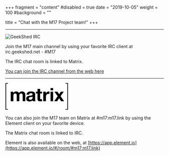 +++
fragment = "content"
#disabled = true
date = "2019-10-05"
weight = 100
#background = ""

title = "Chat with the M17 Project team!"
+++

---
![GeekShed IRC](http://www.geekshed.net/wp-content/uploads/gs_t.png)

Join the M17 main channel by using your favorite IRC client at irc.geekshed.net - #M17

The IRC chat room is linked to Matrix.

[You can join the IRC channel from the web here](/irc)

---

<img src="matrix.svg" alt="Matrix" width="200" />

You can also join the M17 team on Matrix at #m17:m17.link by using the Element client on your favorite device.

The Matrix chat room is linked to IRC.

Element is also available on the web, at [https://app.element.io](https://app.element.io/#/room/#m17:m17.link)
